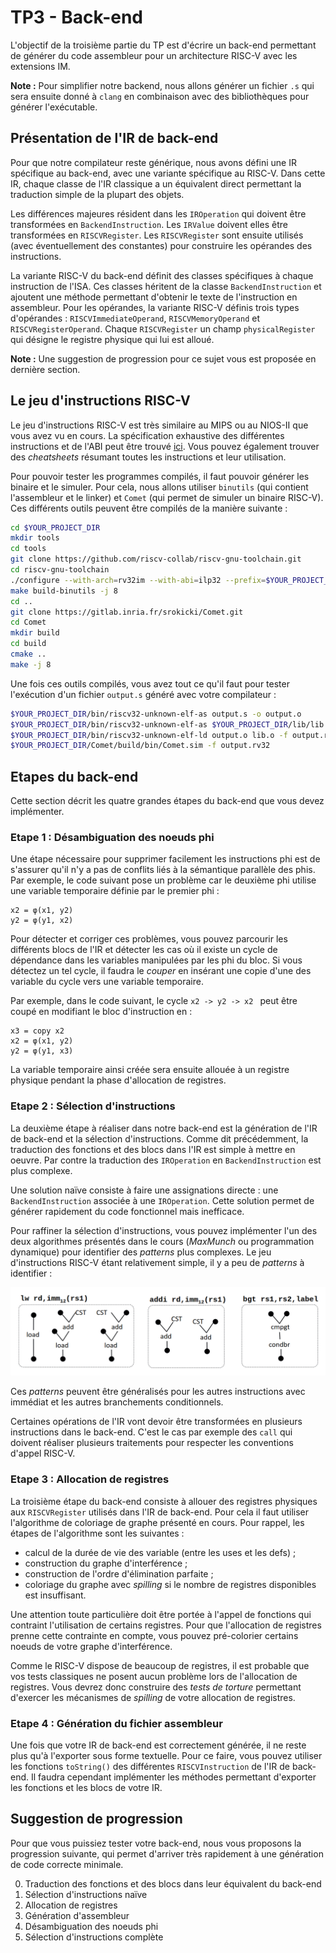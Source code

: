 # TP3 - Back-end

L'objectif de la troisième partie du TP est d'écrire un back-end permettant de générer du code assembleur pour un architecture RISC-V avec les extensions IM.

**Note :** Pour simplifier notre backend, nous allons générer un fichier `.s` qui sera ensuite donné à `clang` en combinaison avec des bibliothèques pour générer l'exécutable.

## Présentation de l'IR de back-end

Pour que notre compilateur reste générique, nous avons défini une IR spécifique au back-end, avec une variante spécifique au RISC-V. Dans cette IR, chaque classe de l'IR classique a un équivalent direct permettant la traduction simple de la plupart des objets. 

Les différences majeures résident dans les `IROperation` qui doivent être transformées en `BackendInstruction`. Les `IRValue` doivent elles être transformées en `RISCVRegister`. Les `RISCVRegister` sont ensuite utilisés (avec éventuellement des constantes) pour construire les opérandes des instructions. 

La variante RISC-V du back-end définit des classes spécifiques à chaque instruction de l'ISA. Ces classes héritent de la classe `BackendInstruction` et ajoutent une méthode permettant d'obtenir le texte de l'instruction en assembleur. Pour les opérandes, la variante RISC-V définis trois types d'opérandes : `RISCVImmediateOperand`, `RISCVMemoryOperand` et `RISCVRegisterOperand`. Chaque `RISCVRegister` un champ `physicalRegister` qui désigne le registre physique qui lui est alloué.

**Note :** Une suggestion de progression pour ce sujet vous est proposée en dernière section.

## Le jeu d'instructions RISC-V

Le jeu d'instructions RISC-V est très similaire au MIPS ou au NIOS-II que vous avez vu en cours. La spécification exhaustive des différentes instructions et de l'ABI peut être trouvé [ici](https://github.com/riscv/riscv-isa-manual/releases/download/Ratified-IMAFDQC/riscv-spec-20191213.pdf). Vous pouvez également trouver des *cheatsheets* résumant toutes les instructions et leur utilisation. 

Pour pouvoir tester les programmes compilés, il faut pouvoir générer les binaire et le simuler. Pour cela, nous allons utiliser `binutils` (qui contient l'assembleur et le linker) et `Comet` (qui permet de simuler un binaire RISC-V). Ces différents outils peuvent être compilés de la manière suivante : 

```sh
cd $YOUR_PROJECT_DIR
mkdir tools
cd tools
git clone https://github.com/riscv-collab/riscv-gnu-toolchain.git
cd riscv-gnu-toolchain
./configure --with-arch=rv32im --with-abi=ilp32 --prefix=$YOUR_PROJECT_DIR/tools
make build-binutils -j 8
cd ..
git clone https://gitlab.inria.fr/srokicki/Comet.git
cd Comet
mkdir build
cd build
cmake ..
make -j 8
```

Une fois ces outils compilés, vous avez tout ce qu'il faut pour tester l'exécution d'un fichier `output.s` généré avec votre compilateur : 

```sh
$YOUR_PROJECT_DIR/bin/riscv32-unknown-elf-as output.s -o output.o
$YOUR_PROJECT_DIR/bin/riscv32-unknown-elf-as $YOUR_PROJECT_DIR/lib/lib.s -o lib.o
$YOUR_PROJECT_DIR/bin/riscv32-unknown-elf-ld output.o lib.o -f output.rv32
$YOUR_PROJECT_DIR/Comet/build/bin/Comet.sim -f output.rv32
```


## Etapes du back-end

Cette section décrit les quatre grandes étapes du back-end que vous devez implémenter. 

### Etape 1 : Désambiguation des noeuds phi

Une étape nécessaire pour supprimer facilement les instructions phi est de s'assurer qu'il n'y a pas de conflits liés à la sémantique parallèle des phis.
Par exemple, le code suivant pose un problème car le deuxième phi utilise une variable temporaire définie par le premier phi :

```mlir
x2 = φ(x1, y2)​
y2 = φ(y1, x2)

```
Pour détecter et corriger ces problèmes, vous pouvez parcourir les différents blocs de l'IR et détecter les cas où il existe un cycle de dépendance dans les variables manipulées par les phi du bloc. Si vous détectez un tel cycle, il faudra le *couper* en insérant une copie d'une des variable du cycle vers une variable temporaire.

Par exemple, dans le code suivant, le cycle `x2 -> y2 -> x2 ` peut être coupé en modifiant le bloc d'instruction en :

```
x3 = copy x2
x2 = φ(x1, y2)​
y2 = φ(y1, x3)
```
La variable temporaire ainsi créée sera ensuite allouée à un registre physique pendant la phase d'allocation de registres.


### Etape 2 : Sélection d'instructions

La deuxième étape à réaliser dans notre back-end est la génération de l'IR de back-end et la sélection d'instructions. Comme dit précédemment, la traduction des fonctions et des blocs dans l'IR est simple à mettre en oeuvre. Par contre la traduction des `IROperation` en `BackendInstruction` est plus complexe.

Une solution naïve consiste à faire une assignations directe : une `BackendInstruction` associée à une `IROperation`. Cette solution permet de générer rapidement du code fonctionnel mais inefficace.

Pour raffiner la sélection d'instructions, vous pouvez implémenter l'un des deux algorithmes présentés dans le cours (*MaxMunch* ou programmation dynamique) pour identifier des *patterns* plus complexes. Le jeu d'instructions RISC-V étant relativement simple, il y a peu de *patterns* à identifier :

![Schémas de traduction](./instructionTrees.png)

Ces *patterns* peuvent être généralisés pour les autres instructions avec immédiat et les autres branchements conditionnels.

Certaines opérations de l'IR vont devoir être transformées en plusieurs instructions dans le back-end. C'est le cas par exemple des `call` qui doivent réaliser plusieurs traitements pour respecter les conventions d'appel RISC-V.

### Etape 3 : Allocation de registres

La troisième étape du back-end consiste à allouer des registres physiques aux `RISCVRegister` utilisés dans l'IR de back-end. Pour cela il faut utiliser l'algorithme de coloriage de graphe présenté en cours. Pour rappel, les étapes de l'algorithme sont les suivantes :
 - calcul de la durée de vie des variable (entre les uses et les defs) ;
 - construction du graphe d'interférence ;
 - construction de l'ordre d'élimination parfaite ;
 - coloriage du graphe avec *spilling* si le nombre de registres disponibles est insuffisant.

Une attention toute particulière doit être portée à l'appel de fonctions qui contraint l'utilisation de certains registres. Pour que l'allocation de registres prenne cette contrainte en compte, vous pouvez pré-colorier certains noeuds de votre graphe d'interférence.

Comme le RISC-V dispose de beaucoup de registres, il est probable que vos tests classiques ne posent aucun problème lors de l'allocation de registres. Vous devrez donc construire des *tests de torture* permettant d'exercer les mécanismes de *spilling* de votre allocation de registres.

### Etape 4 : Génération du fichier assembleur

Une fois que votre IR de back-end est correctement générée, il ne reste plus qu'à l'exporter sous forme textuelle. Pour ce faire, vous pouvez utiliser les fonctions `toString()` des différentes `RISCVInstruction` de l'IR de back-end. Il faudra cependant implémenter les méthodes permettant d'exporter les fonctions et les blocs de votre IR. 

## Suggestion de progression

Pour que vous puissiez tester votre back-end, nous vous proposons la progression suivante, qui permet d'arriver très rapidement à une génération de code correcte minimale.

0. Traduction des fonctions et des blocs dans leur équivalent du back-end
1. Sélection d'instructions naïve
2. Allocation de registres
3. Génération d'assembleur
4. Désambiguation des noeuds phi
5. Sélection d'instructions complète
